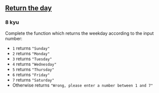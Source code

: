 <h2><a href=https://www.codewars.com/kata/59dd3ccdded72fc78b000b25/train/javascript target="_blank">Return the day </a></h2><h3>8 kyu</h3><p>Complete the function which returns the weekday according to the input number:</p><ul><li><code>1</code> returns <code>"Sunday"</code></li><li><code>2</code> returns <code>"Monday"</code></li><li><code>3</code> returns <code>"Tuesday"</code></li><li><code>4</code> returns <code>"Wednesday"</code></li><li><code>5</code> returns <code>"Thursday"</code></li><li><code>6</code> returns <code>"Friday"</code></li><li><code>7</code> returns <code>"Saturday"</code></li><li>Otherwise returns <code>"Wrong, please enter a number between 1 and 7"</code></li></ul>
